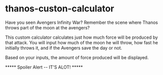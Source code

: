 # thanos-custon-calculator

Have you seen Avengers Infinity War?
Remember the scene where Thanos throws part of the moon at the avengers?

This custom calculator calculates just how much force will be produced by that attack. 
You will input how much of the moon he will throw, how fast he initially throws it, and if the Avengers save the day or not. 

Based on your inputs, the amount of force produced will be displayed.



***** Spoiler Alert -- IT'S ALOT! *****
